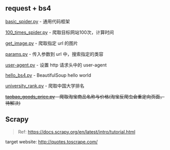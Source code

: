 

## request + bs4

[basic_spider.py](basic_spider.py) - 通用代码框架

[100_times_spider.py](100_times_spider.py) - 爬取目标网站100次，计算时间

[get_image.py](get_image.py) - 爬取指定 url 的图片

[params.py](params.py) - 传入参数到 url 中，搜索指定的类容

[user-agent.py](user-agent.py) - 设置 http 请求头中的 user-agent

[hello_bs4.py](hello_bs4.py) - BeautifulSoup hello world

[university_rank.py](university_rank.py) - 爬取中国大学排名

~~[taobao_goods_price.py](taobao_goods_price.py) - 爬取淘宝商品名称与价格(淘宝反爬虫会重定向页面，待解决)~~


## Scrapy

> Ref: https://docs.scrapy.org/en/latest/intro/tutorial.html

target website: http://quotes.toscrape.com/